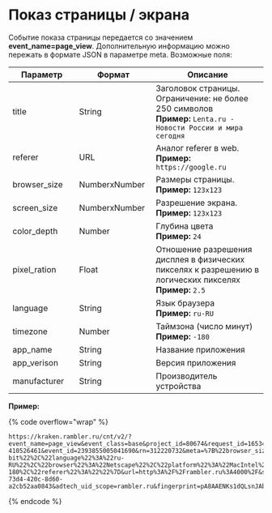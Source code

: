 # Показ страницы / экрана

Событие показа страницы передается со значением **event\_name=page\_view**. Дополнительную информацию можно пережать в формате JSON в параметре meta. Возможные поля:

<table><thead><tr><th width="150">Параметр</th><th width="150">Формат</th><th width="367.2">Описание</th></tr></thead><tbody><tr><td>title</td><td>String</td><td>Заголовок страницы. Ограничение: не более 250 символов<br><strong>Пример:</strong> <code>Lenta.ru - Новости России и мира сегодня</code></td></tr><tr><td>referer</td><td>URL</td><td>Аналог referer в web. <br><strong>Пример:</strong> <code>https://google.ru</code></td></tr><tr><td>browser_size</td><td>NumberхNumber</td><td>Размеры страницы. <br><strong>Пример:</strong> <code>123x123</code></td></tr><tr><td>screen_size</td><td>NumberхNumber</td><td>Разрешение экрана.<br><strong>Пример:</strong> <code>123х123</code></td></tr><tr><td>color_depth</td><td>Number</td><td>Глубина цвета<br><strong>Пример:</strong> <code>24</code></td></tr><tr><td>pixel_ration</td><td>Float</td><td>Отношение разрешения дисплея в физических пикселях к разрешению в логических пикселях <strong>Пример:</strong> <code>2.5</code></td></tr><tr><td>language</td><td>String</td><td>Язык браузера<br><strong>Пример:</strong> <code>ru-RU</code></td></tr><tr><td>timezone</td><td>Number</td><td>Таймзона (число минут)<br><strong>Пример:</strong> <code>-180</code></td></tr><tr><td>app_name</td><td>String</td><td>Название приложения</td></tr><tr><td>app_verison</td><td>String</td><td>Версия приложения</td></tr><tr><td>manufacturer</td><td>String</td><td>Производитель устройства</td></tr></tbody></table>

**Пример:**

{% code overflow="wrap" %}
```
https://kraken.rambler.ru/cnt/v2/?event_name=page_view&event_class=base&project_id=80674&request_id=1653485500.501-410526461&event_id=2393855005041690&rn=312220732&meta=%7B%22browser_size%22%3A%222027x551%22%2C%22title%22%3A%22Cerber.Counters%22%2C%22screen_size%22%3A%222560x1440%22%2C%22color_depth%22%3A%2224-bit%22%2C%22language%22%3A%22ru-RU%22%2C%22browser%22%3A%22Netscape%22%2C%22platform%22%3A%22MacIntel%22%2C%22timezone%22%3A-180%2C%22referer%22%3A%22%22%7D&url=http%3A%2F%2Frambler.ru%3A4000%2F&session_id=237994821_1653484835442&session_number=40&session_event_number=19&top100_id=t1.7436868.1783481600.1643968662923&adtech_uid=17b92f10-73d4-420c-8d60-a2cb52aa0843&adtech_uid_scope=rambler.ru&fingerprint=pA8AAENKs1dQLsnJAbxfJwA%3D&fingerprint_ip=pA8AAENKs1eK%2FEUzAaosKwA%3D&version=2.2.3&counter_type=web
```
{% endcode %}


